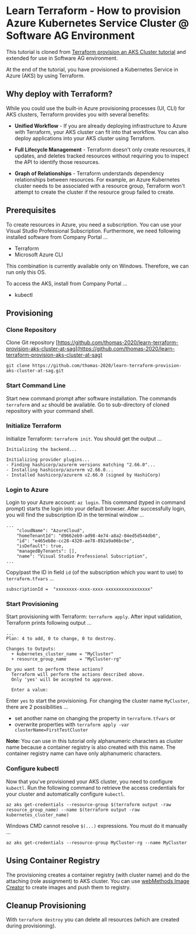 # Learn Terraform - How to provision Azure Kubernetes Service Cluster @ Software AG Environment

This tutorial is cloned from [Terraform provision an AKS Cluster tutorial](https://developer.hashicorp.com/terraform/tutorials/kubernetes/aks) and extended for use in Software AG environment.

At the end of the tutorial, you have provisioned a Kubernetes Service in Azure (AKS) by using Terraform.

## Why deploy with Terraform?

While you could use the built-in Azure provisioning processes (UI, CLI) for AKS clusters, Terraform provides you with several benefits:

* **Unified Workflow** - If you are already deploying infrastructure to Azure with Terraform, your AKS cluster can fit into that workflow. You can also deploy applications into your AKS cluster using Terraform.

* **Full Lifecycle Management** - Terraform doesn't only create resources, it updates, and deletes tracked resources without requiring you to inspect the API to identify those resources.

* **Graph of Relationships** - Terraform understands dependency relationships between resources. For example, an Azure Kubernetes cluster needs to be associated with a resource group, Terraform won't attempt to create the cluster if the resource group failed to create.

## Prerequisites

To create resources in Azure, you need a subscription. You can use your Visual Studio Professional Subscription. Furthermore, we need following installed software from Company Portal ...

* Terraform
* Microsoft Azure CLI

This combination is currently available only on Windows. Therefore, we can run only this OS.

To access the AKS, install from Company Portal ...

* kubectl

## Provisioning

### Clone Repository

Clone Git repository [https://github.com/thomas-2020/learn-terraform-provision-aks-cluster-at-sag](https://github.com/thomas-2020/learn-terraform-provision-aks-cluster-at-sag)

```
git clone https://github.com/thomas-2020/learn-terraform-provision-aks-cluster-at-sag.git
```

### Start Command Line

Start new command prompt after software installation. The commands `terraform` and `az` should be available. Go to sub-directory of cloned repository with your command shell.

### Initialize Terraform

Initialize Terraform: `terraform init`. You should get the output ...

```
Initializing the backend...

Initializing provider plugins...
- Finding hashicorp/azurerm versions matching "2.66.0"...
- Installing hashicorp/azurerm v2.66.0...
- Installed hashicorp/azurerm v2.66.0 (signed by HashiCorp)
```

### Login to Azure

Login to your Azure account: `az login`. This command (typed in command prompt) starts the login into your default browser. After successfully login, you will find the subscription ID in the terminal window ...

```
...
    "cloudName": "AzureCloud",
    "homeTenantId": "d9662eb9-ad98-4e74-a8a2-04ed5d544db6",
    "id": "e465eb8e-cc28-4320-ae78-892a9a06bcbe",
    "isDefault": true,
    "managedByTenants": [],
    "name": "Visual Studio Professional Subscription",
...
```

Copy/past the ID in field `id` (of the subscription which you want to use) to  `terraform.tfvars` ...

```
subscriptionId =  "xxxxxxxx-xxxx-xxxx-xxxxxxxxxxxxxxxxx"
```

### Start Provisioning

Start provisioning with Terraform: `terraform apply`. After input validation, Terraform prints following output ...

```
...
Plan: 4 to add, 0 to change, 0 to destroy.

Changes to Outputs:
  + kubernetes_cluster_name = "MyCluster"
  + resource_group_name     = "MyCluster-rg"

Do you want to perform these actions?
  Terraform will perform the actions described above.
  Only 'yes' will be accepted to approve.

  Enter a value:
```

Enter `yes` to start the provisioning. For changing the cluster name `MyCluster`, there are 2 possibilities ...

* set another name on changing the property in `terraform.tfvars` or
* overwrite properties with `terraform apply -var clusterName=FirstTestCluster`

**Note:** You can use in this tutorial only alphanumeric characters as cluster name because a container registry is also created with this name. The container registry name can have only alphanumeric characters.

### Configure kubectl

Now that you've provisioned your AKS cluster, you need to configure `kubectl`. Run the following command to retrieve the access credentials for your cluster and automatically configure `kubectl`.

```
az aks get-credentials --resource-group $(terraform output -raw resource_group_name) --name $(terraform output -raw kubernetes_cluster_name)
```

Windows CMD cannot resolve `$(...)` expressions. You must do it manually ...

```
az aks get-credentials --resource-group MyCluster-rg --name MyCluster
```

## Using Container Registry

The provisioning creates a container registry (with cluster name) and do the attaching (role assignment) to AKS cluster. You can use [webMethods Image Creator](https://dev.azure.com/wM-Inno-Container/webmethods-image-creator) to create images and push them to registry.

## Cleanup Provisioning

With `terraform destroy` you can delete all resources (which are created during provisioning).
